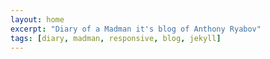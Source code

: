 ```yaml
---
layout: home
excerpt: "Diary of a Madman it's blog of Anthony Ryabov"
tags: [diary, madman, responsive, blog, jekyll]
---
```


